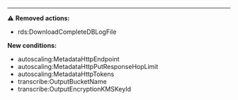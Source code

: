 
---

:warning: **Removed actions:**

- rds:DownloadCompleteDBLogFile

**New conditions:**

- autoscaling:MetadataHttpEndpoint
- autoscaling:MetadataHttpPutResponseHopLimit
- autoscaling:MetadataHttpTokens
- transcribe:OutputBucketName
- transcribe:OutputEncryptionKMSKeyId
